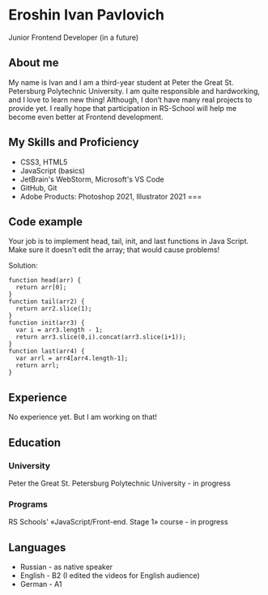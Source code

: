 # Eroshin Ivan Pavlovich
Junior Frontend Developer (in a future)

## About me
My name is Ivan and I am a third-year student at  Peter the Great St. Petersburg Polytechnic University. I am quite responsible and hardworking, and I love to learn new thing! Although, I don’t have many real projects to provide yet. I really hope that participation in RS-School will help me become even better at Frontend development.

## My Skills and Proficiency
* CSS3, HTML5
* JavaScript (basics)
* JetBrain's WebStorm, Microsoft's VS Code
* GitHub, Git
* Adobe Products: Photoshop 2021, Illustrator 2021
===
## Code example
Your job is to implement head, tail, init, and last functions in Java Script. Make sure it doesn't edit the array; that would cause problems!

Solution:

```
function head(arr) {
  return arr[0];
}
function tail(arr2) {
  return arr2.slice(1);
}
function init(arr3) {
  var i = arr3.length - 1;
  return arr3.slice(0,i).concat(arr3.slice(i+1));
}
function last(arr4) {
  var arrl = arr4[arr4.length-1];
  return arrl;
}
```

## Experience
No experience yet. But I am working on that!

## Education
### University
Peter the Great St. Petersburg Polytechnic University - in progress
### Programs
RS Schools' «JavaScript/Front-end. Stage 1» course - in progress

## Languages
* Russian - as native speaker
* English - B2 (I edited the videos for English audience)
* German - A1
